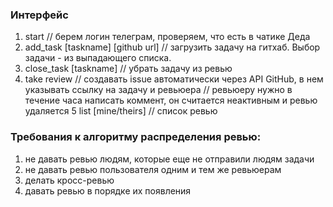 ### Интерфейс

1. start
	// берем логин телеграм, проверяем, что есть в чатике Деда
2. add_task [taskname] [github url]
    // загрузить задачу на гитхаб. Выбор задачи - из выпадающего списка.
3. close_task [taskname]
    // убрать задачу из ревью
4. take review
	// создавать issue автоматически через API GitHub, в нем указывать ссылку на задачу и ревьюера
	// ревьюеру нужно в течение часа написать коммент, он считается неактивным и ревью удаляется
5 list [mine/theirs]
    // список ревью

### Требования к алгоритму распределения ревью:

1. не давать ревью людям, которые еще не отправили людям задачи
2. не давать ревью пользователя одним и тем же ревьюерам
3. делать кросс-ревью
4. давать ревью в порядке их появления

